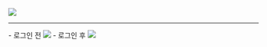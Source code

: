 <img src = "https://github.com/BrokenMental/MUD_Project/blob/master/MUD_Project/WebContent/Project_img/3.PNG?raw=true">
<hr>
- 로그인 전
<img src = "https://github.com/BrokenMental/MUD_Project/blob/master/MUD_Project/WebContent/Project_img/1.PNG?raw=true">
- 로그인 후
<img src = "https://github.com/BrokenMental/MUD_Project/blob/master/MUD_Project/WebContent/Project_img/2.PNG?raw=true">
